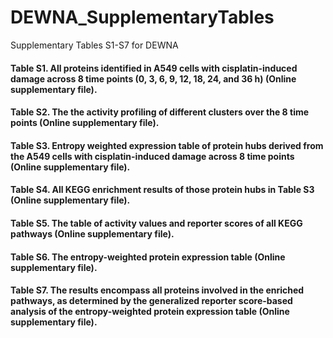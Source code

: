 # DEWNA_SupplementaryTables
Supplementary Tables S1-S7 for DEWNA

#### Table S1. All proteins identified in A549 cells with cisplatin-induced damage across 8 time points (0, 3, 6, 9, 12, 18, 24, and 36 h) (Online supplementary file).
#### Table S2. The the activity profiling of different clusters over the 8 time points (Online supplementary file).
#### Table S3. Entropy weighted expression table of protein hubs derived from the A549 cells with cisplatin-induced damage across 8 time points (Online supplementary file).
#### Table S4. All KEGG enrichment results of those protein hubs in Table S3 (Online supplementary file).
#### Table S5. The table of activity values and reporter scores of all KEGG pathways (Online supplementary file).
#### Table S6. The entropy-weighted protein expression table (Online supplementary file).
#### Table S7. The results encompass all proteins involved in the enriched pathways, as determined by the generalized reporter score-based analysis of the entropy-weighted protein expression table (Online supplementary file).

